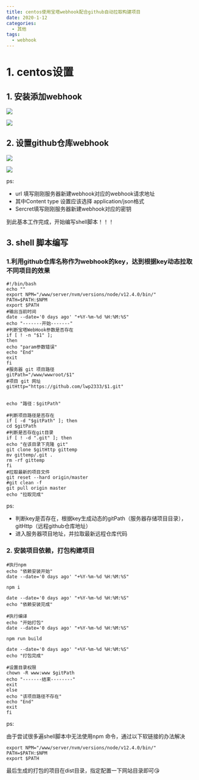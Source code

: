 ```yaml
---
title: centos使用宝塔webhook配合github自动拉取构建项目
date: 2020-1-12
categories:
  - 其他
tags:
  - webhook
---
```


# 1. centos设置

## 1. 安装添加webhook

![](https://kumufengchun.oss-cn-hangzhou.aliyuncs.com/20200901%20%281%29.png)

![](https://kumufengchun.oss-cn-hangzhou.aliyuncs.com/20200901%20%284%29.png)

## 2. 设置github仓库webhook

![](https://kumufengchun.oss-cn-hangzhou.aliyuncs.com/20200901%20%283%29.png)

![](https://kumufengchun.oss-cn-hangzhou.aliyuncs.com/20200901%20%282%29.png)



ps: 

- url 填写刚刚服务器新建webhook对应的webhook请求地址
- 其中Content type 设置应该选择 application/json格式
- Sercret填写刚刚服务器新建webhook对应的密钥

到此基本工作完成，开始编写shell脚本！！！

## 3. shell 脚本编写

### 1.利用github仓库名称作为webhook的key，达到根据key动态拉取不同项目的效果

```shell
#!/bin/bash
echo ""
export NPM="/www/server/nvm/versions/node/v12.4.0/bin/"
PATH=$PATH:$NPM
export $PATH
#输出当前时间
date --date='0 days ago' "+%Y-%m-%d %H:%M:%S"
echo "-------开始-------"
#判断宝塔WebHook参数是否存在
if [ ! -n "$1" ];
then
echo "param参数错误"
echo "End"
exit
fi
#服务器 git 项目路径
gitPath="/www/wwwroot/$1"
#项目 git 网址
gitHttp="https://github.com/lwp2333/$1.git"


echo "路径：$gitPath"

#判断项目路径是否存在
if [ -d "$gitPath" ]; then
cd $gitPath
#判断是否存在git目录
if [ ! -d ".git" ]; then
echo "在该目录下克隆 git"
git clone $gitHttp gittemp
mv gittemp/.git .
rm -rf gittemp
fi
#拉取最新的项目文件
git reset --hard origin/master
#git clean -f
git pull origin master
echo "拉取完成"
```

ps: 

- 判断key是否存在，根据key生成动态的gitPath（服务器存储项目目录），gitHttp（远程github仓库地址）
- 进入服务器项目地址，并拉取最新远程仓库代码

### 2. 安装项目依赖，打包构建项目

```shell
#执行npm
echo "依赖安装开始"
date --date='0 days ago' "+%Y-%m-%d %H:%M:%S"

npm i

date --date='0 days ago' "+%Y-%m-%d %H:%M:%S"
echo "依赖安装完成"

#执行编译
echo "开始打包"
date --date='0 days ago' "+%Y-%m-%d %H:%M:%S"

npm run build

date --date='0 days ago' "+%Y-%m-%d %H:%M:%S"
echo "打包完成"

#设置目录权限
chown -R www:www $gitPath
echo "-------结束--------"
exit
else
echo "该项目路径不存在"
echo "End"
exit
fi
```

ps: 

由于尝试很多遍shell脚本中无法使用npm 命令，通过以下软链接的办法解决

```shell
export NPM="/www/server/nvm/versions/node/v12.4.0/bin/"
PATH=$PATH:$NPM
export $PATH
```



最后生成的打包的项目在dist目录，指定配置一下网站目录即可😘